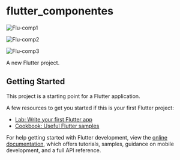 # flutter_componentes

![Flu-comp1](https://user-images.githubusercontent.com/62777613/207734283-d7474673-558e-41e0-95ea-ad9d21599845.png)

![Flu-comp2](https://user-images.githubusercontent.com/62777613/207734295-a05128a6-b515-4e60-adfd-f4fac142c343.png)

![Flu-comp3](https://user-images.githubusercontent.com/62777613/207734309-0e1fca76-fe13-4868-ab11-c8f1eb6d3730.png)

A new Flutter project.

## Getting Started

This project is a starting point for a Flutter application.

A few resources to get you started if this is your first Flutter project:

- [Lab: Write your first Flutter app](https://docs.flutter.dev/get-started/codelab)
- [Cookbook: Useful Flutter samples](https://docs.flutter.dev/cookbook)

For help getting started with Flutter development, view the
[online documentation](https://docs.flutter.dev/), which offers tutorials,
samples, guidance on mobile development, and a full API reference.
